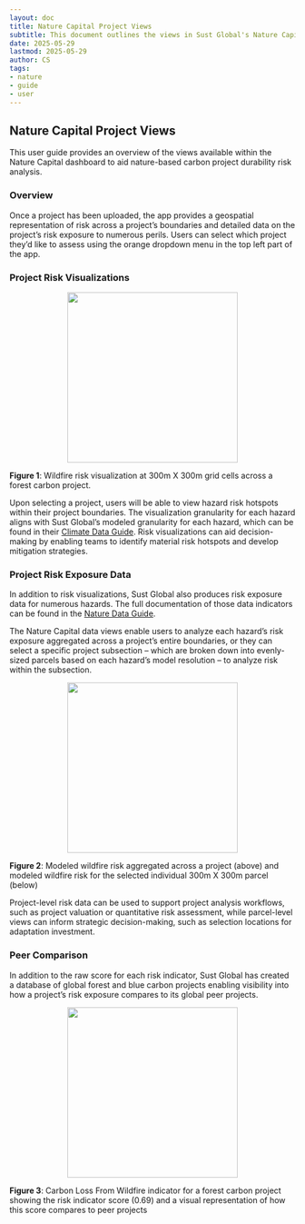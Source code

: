 ```yaml
---
layout: doc
title: Nature Capital Project Views
subtitle: This document outlines the views in Sust Global's Nature Capital Dashboard.
date: 2025-05-29
lastmod: 2025-05-29
author: CS
tags:
- nature
- guide
- user
---
```


## Nature Capital Project Views
This user guide provides an overview of the views available within the Nature Capital dashboard to aid nature-based carbon project durability risk analysis. 

### Overview
Once a project has been uploaded, the app provides a geospatial representation of risk across a project’s boundaries and detailed data on the project’s risk exposure to numerous perils. Users can select which project they’d like to assess using the orange dropdown menu in the top left part of the app. 

### Project Risk Visualizations

<p align="center">
<img height="300" src="assets/images/dataguide/nature_grid_example.png">
</p>

**Figure 1**: Wildfire risk visualization at 300m X 300m grid cells across a forest carbon project.

Upon selecting a project, users will be able to view hazard risk hotspots within their project boundaries. The visualization granularity for each hazard aligns with Sust Global’s modeled granularity for each hazard, which can be found in their [Climate Data Guide](data-guide). Risk visualizations can aid decision-making by enabling teams to identify material risk hotspots and develop mitigation strategies.  

### Project Risk Exposure Data 
In addition to risk visualizations, Sust Global also produces risk exposure data for numerous hazards. The full documentation of those data indicators can be found in the [Nature Data Guide](nature-data-guide). 

The Nature Capital data views enable users to analyze each hazard’s risk exposure aggregated across a project’s entire boundaries, or they can select a specific project subsection – which are broken down into evenly-sized parcels based on each hazard’s model resolution – to analyze risk within the subsection. 

<p align="center">
<img height="300" src="assets/images/dataguide/nature_sidebar_example.png">
</p>

**Figure 2**: Modeled wildfire risk aggregated across a project (above) and modeled wildfire risk for the selected individual 300m X 300m parcel (below)

Project-level risk data can be used to support project analysis workflows, such as project valuation or quantitative risk assessment, while parcel-level views can inform strategic decision-making, such as selection locations for adaptation investment. 

### Peer Comparison
In addition to the raw score for each risk indicator, Sust Global has created a database of global forest and blue carbon projects enabling visibility into how a project’s risk exposure compares to its global peer projects.  

<p align="center">
<img height="300" src="assets/images/dataguide/nature_histogram_example.png">
</p>

**Figure 3**: Carbon Loss From Wildfire indicator for a forest carbon project showing the risk indicator score (0.69) and a visual representation of how this score compares to peer projects

